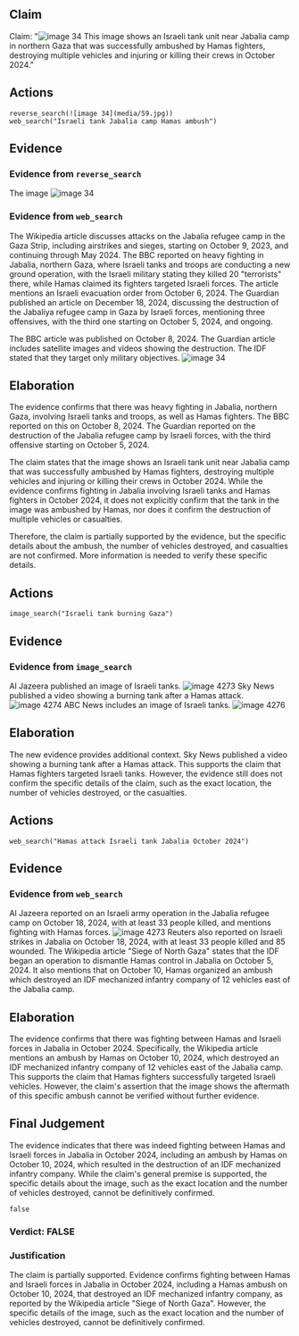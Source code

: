 ## Claim
Claim: "![image 34](media/59.jpg) This image shows an Israeli tank unit near Jabalia camp in northern Gaza that was successfully ambushed by Hamas fighters, destroying multiple vehicles and injuring or killing their crews in October 2024."

## Actions
```
reverse_search(![image 34](media/59.jpg))
web_search("Israeli tank Jabalia camp Hamas ambush")
```

## Evidence
### Evidence from `reverse_search`
The image ![image 34](media/59.jpg)

### Evidence from `web_search`
The Wikipedia article discusses attacks on the Jabalia refugee camp in the Gaza Strip, including airstrikes and sieges, starting on October 9, 2023, and continuing through May 2024. The BBC reported on heavy fighting in Jabalia, northern Gaza, where Israeli tanks and troops are conducting a new ground operation, with the Israeli military stating they killed 20 "terrorists" there, while Hamas claimed its fighters targeted Israeli forces. The article mentions an Israeli evacuation order from October 6, 2024. The Guardian published an article on December 18, 2024, discussing the destruction of the Jabaliya refugee camp in Gaza by Israeli forces, mentioning three offensives, with the third one starting on October 5, 2024, and ongoing.

The BBC article was published on October 8, 2024. The Guardian article includes satellite images and videos showing the destruction. The IDF stated that they target only military objectives. ![image 34](media/59.jpg)

## Elaboration
The evidence confirms that there was heavy fighting in Jabalia, northern Gaza, involving Israeli tanks and troops, as well as Hamas fighters. The BBC reported on this on October 8, 2024. The Guardian reported on the destruction of the Jabalia refugee camp by Israeli forces, with the third offensive starting on October 5, 2024.

The claim states that the image shows an Israeli tank unit near Jabalia camp that was successfully ambushed by Hamas fighters, destroying multiple vehicles and injuring or killing their crews in October 2024. While the evidence confirms fighting in Jabalia involving Israeli tanks and Hamas fighters in October 2024, it does not explicitly confirm that the tank in the image was ambushed by Hamas, nor does it confirm the destruction of multiple vehicles or casualties.

Therefore, the claim is partially supported by the evidence, but the specific details about the ambush, the number of vehicles destroyed, and casualties are not confirmed. More information is needed to verify these specific details.


## Actions
```
image_search("Israeli tank burning Gaza")
```

## Evidence
### Evidence from `image_search`
Al Jazeera published an image of Israeli tanks. ![image 4273](media/2025-08-23_00-56-1755910561-720473.jpg) Sky News published a video showing a burning tank after a Hamas attack. ![image 4274](media/2025-08-23_00-56-1755910562-273114.jpg) ABC News includes an image of Israeli tanks. ![image 4276](media/2025-08-23_00-56-1755910563-374107.jpg)


## Elaboration
The new evidence provides additional context. Sky News published a video showing a burning tank after a Hamas attack. This supports the claim that Hamas fighters targeted Israeli tanks. However, the evidence still does not confirm the specific details of the claim, such as the exact location, the number of vehicles destroyed, or the casualties.


## Actions
```
web_search("Hamas attack Israeli tank Jabalia October 2024")
```

## Evidence
### Evidence from `web_search`
Al Jazeera reported on an Israeli army operation in the Jabalia refugee camp on October 18, 2024, with at least 33 people killed, and mentions fighting with Hamas forces. ![image 4273](media/2025-08-23_00-56-1755910561-720473.jpg) Reuters also reported on Israeli strikes in Jabalia on October 18, 2024, with at least 33 people killed and 85 wounded. The Wikipedia article "Siege of North Gaza" states that the IDF began an operation to dismantle Hamas control in Jabalia on October 5, 2024. It also mentions that on October 10, Hamas organized an ambush which destroyed an IDF mechanized infantry company of 12 vehicles east of the Jabalia camp.


## Elaboration
The evidence confirms that there was fighting between Hamas and Israeli forces in Jabalia in October 2024. Specifically, the Wikipedia article mentions an ambush by Hamas on October 10, 2024, which destroyed an IDF mechanized infantry company of 12 vehicles east of the Jabalia camp. This supports the claim that Hamas fighters successfully targeted Israeli vehicles. However, the claim's assertion that the image shows the aftermath of this specific ambush cannot be verified without further evidence.


## Final Judgement
The evidence indicates that there was indeed fighting between Hamas and Israeli forces in Jabalia in October 2024, including an ambush by Hamas on October 10, 2024, which resulted in the destruction of an IDF mechanized infantry company. While the claim's general premise is supported, the specific details about the image, such as the exact location and the number of vehicles destroyed, cannot be definitively confirmed.

`false`

### Verdict: FALSE

### Justification
The claim is partially supported. Evidence confirms fighting between Hamas and Israeli forces in Jabalia in October 2024, including a Hamas ambush on October 10, 2024, that destroyed an IDF mechanized infantry company, as reported by the Wikipedia article "Siege of North Gaza". However, the specific details of the image, such as the exact location and the number of vehicles destroyed, cannot be definitively confirmed.
